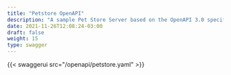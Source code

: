 ```yaml
---
title: "Petstore OpenAPI"
description: "A sample Pet Store Server based on the OpenAPI 3.0 specification"
date: 2021-11-26T12:08:24-03:00
draft: false
weight: 15
type: swagger
---
```


{{< swaggerui src="/openapi/petstore.yaml" >}}